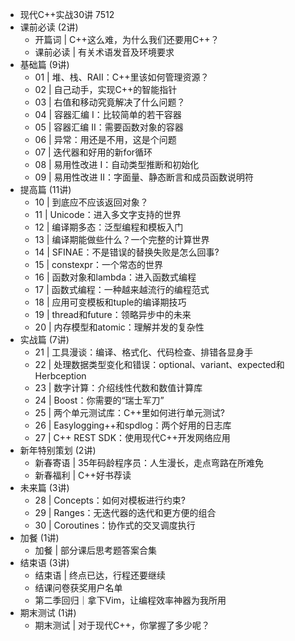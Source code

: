 - 现代C++实战30讲 7512
- 课前必读 (2讲)
	- 开篇词 | C++这么难，为什么我们还要用C++？
	- 课前必读 | 有关术语发音及环境要求
- 基础篇 (9讲)
	- 01 | 堆、栈、RAII：C++里该如何管理资源？
	- 02 | 自己动手，实现C++的智能指针
	- 03 | 右值和移动究竟解决了什么问题？
	- 04 | 容器汇编 I：比较简单的若干容器
	- 05 | 容器汇编 II：需要函数对象的容器
	- 06 | 异常：用还是不用，这是个问题
	- 07 | 迭代器和好用的新for循环
	- 08 | 易用性改进 I：自动类型推断和初始化
	- 09 | 易用性改进 II：字面量、静态断言和成员函数说明符
- 提高篇 (11讲)
	- 10 | 到底应不应该返回对象？
	- 11 | Unicode：进入多文字支持的世界
	- 12 | 编译期多态：泛型编程和模板入门
	- 13 | 编译期能做些什么？一个完整的计算世界
	- 14 | SFINAE：不是错误的替换失败是怎么回事?
	- 15 | constexpr：一个常态的世界
	- 16 | 函数对象和lambda：进入函数式编程
	- 17 | 函数式编程：一种越来越流行的编程范式
	- 18 | 应用可变模板和tuple的编译期技巧
	- 19 | thread和future：领略异步中的未来
	- 20 | 内存模型和atomic：理解并发的复杂性
- 实战篇 (7讲)
	- 21 | 工具漫谈：编译、格式化、代码检查、排错各显身手
	- 22 | 处理数据类型变化和错误：optional、variant、expected和Herbception
	- 23 | 数字计算：介绍线性代数和数值计算库
	- 24 | Boost：你需要的“瑞士军刀”
	- 25 | 两个单元测试库：C++里如何进行单元测试?
	- 26 | Easylogging++和spdlog：两个好用的日志库
	- 27 | C++ REST SDK：使用现代C++开发网络应用
- 新年特别策划 (2讲)
	- 新春寄语 | 35年码龄程序员：人生漫长，走点弯路在所难免
	- 新春福利 | C++好书荐读
- 未来篇 (3讲)
	- 28 | Concepts：如何对模板进行约束?
	- 29 | Ranges：无迭代器的迭代和更方便的组合
	- 30 | Coroutines：协作式的交叉调度执行
- 加餐 (1讲)
	- 加餐 | 部分课后思考题答案合集
- 结束语 (3讲)
	- 结束语 | 终点已达，行程还要继续
	- 结课问卷获奖用户名单
	- 第二季回归｜拿下Vim，让编程效率神器为我所用
- 期末测试 (1讲)
	- 期末测试 | 对于现代C++，你掌握了多少呢？